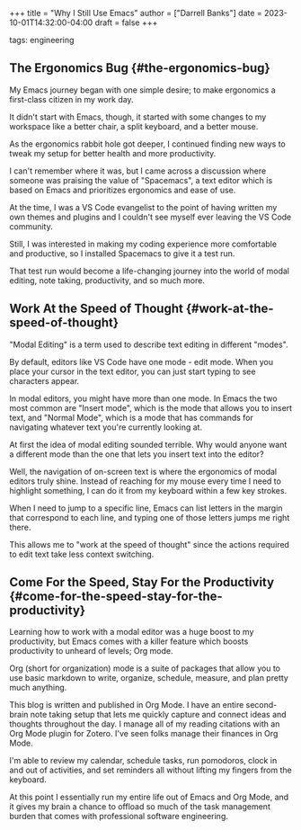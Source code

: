+++
title = "Why I Still Use Emacs"
author = ["Darrell Banks"]
date = 2023-10-01T14:32:00-04:00
draft = false
+++

tags: engineering


## The Ergonomics Bug {#the-ergonomics-bug}

My Emacs journey began with one simple desire; to make ergonomics a first-class
citizen in my work day.

It didn't start with Emacs, though, it started with some changes to my workspace
like a better chair, a split keyboard, and a better mouse.

As the ergonomics rabbit hole got deeper, I continued finding new ways to tweak
my setup for better health and more productivity.

I can't remember where it was, but I came across a discussion where someone was
praising the value of "Spacemacs", a text editor which is based on Emacs
and prioritizes ergonomics and ease of use.

At the time, I was a VS Code evangelist to the point of having written my own
themes and plugins and I couldn't see myself ever leaving the VS Code community.

Still, I was interested in making my coding experience more comfortable and productive,
so I installed Spacemacs to give it a test run.

That test run would become a life-changing journey into the world of modal editing,
note taking, productivity, and so much more.


## Work At the Speed of Thought {#work-at-the-speed-of-thought}

"Modal Editing" is a term used to describe text editing in different "modes".

By default, editors like VS Code have one mode - edit mode. When you place your cursor
in the text editor, you can just start typing to see characters appear.

In modal editors, you might have more than one mode. In Emacs the two most common are "Insert mode",
which is the mode that allows you to insert text, and "Normal Mode", which is a mode that has commands
for navigating whatever text you're currently looking at.

At first the idea of modal editing sounded terrible. Why would anyone want a different mode
than the one that lets you insert text into the editor?

Well, the navigation of on-screen text is where the ergonomics of modal editors truly shine. Instead of reaching
for my mouse every time I need to highlight something, I can do it from my keyboard within a few key strokes.

When I need to jump to a specific line, Emacs can list letters in the margin that correspond to each line,
and typing one of those letters jumps me right there.

This allows me to "work at the speed of thought" since the actions required to edit text take less context
switching.


## Come For the Speed, Stay For the Productivity {#come-for-the-speed-stay-for-the-productivity}

Learning how to work with a modal editor was a huge boost to my productivity, but Emacs comes with
a killer feature which boosts productivity to unheard of levels; Org mode.

Org (short for organization) mode is a suite of packages that allow you to use basic markdown to write, organize,
schedule, measure, and plan pretty much anything.

This blog is written and published in Org Mode. I have an entire second-brain note taking setup that lets me
quickly capture and connect ideas and thoughts throughout the day. I manage all of my reading citations with
an Org Mode plugin for Zotero. I've seen folks manage their finances in Org Mode.

I'm able to review my calendar, schedule tasks, run pomodoros, clock in and out of activities, and set reminders
all without lifting my fingers from the keyboard.

At this point I essentially run my entire life out of Emacs and Org Mode, and it gives my brain a chance to offload
so much of the task management burden that comes with professional software engineering.
